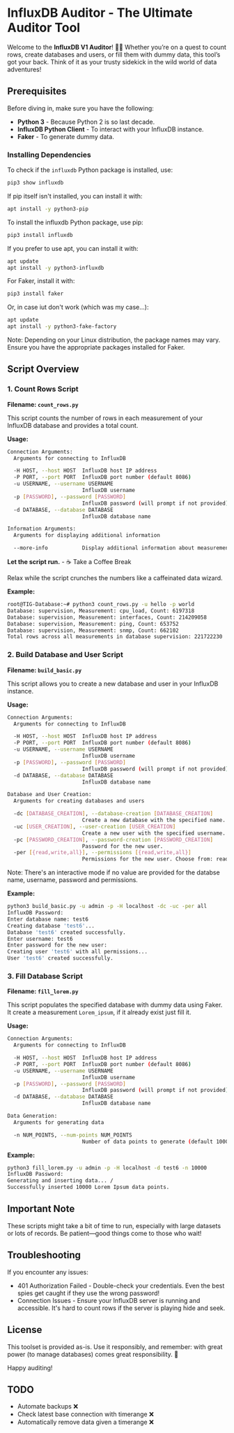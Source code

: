 # InfluxDB Auditor - The Ultimate Auditor Tool

Welcome to the **InfluxDB V1 Auditor**! 🕵️‍♂️ Whether you’re on a quest to count rows, create databases and users, or fill them with dummy data, this tool’s got your back. Think of it as your trusty sidekick in the wild world of data adventures!

## Prerequisites

Before diving in, make sure you have the following:

- **Python 3** - Because Python 2 is so last decade.
- **InfluxDB Python Client** - To interact with your InfluxDB instance.
- **Faker** - To generate dummy data.

### Installing Dependencies

To check if the `influxdb` Python package is installed, use:
```bash
pip3 show influxdb
```

If pip itself isn't installed, you can install it with:
```bash
apt install -y python3-pip
```

To install the influxdb Python package, use pip:
```bash
pip3 install influxdb
```

If you prefer to use apt, you can install it with:
```bash
apt update
apt install -y python3-influxdb
```

For Faker, install it with:
```bash
pip3 install faker
```

Or, in case iut don't work (which was my case...):
```bash
apt update
apt install -y python3-fake-factory
```

Note: Depending on your Linux distribution, the package names may vary. Ensure you have the appropriate packages installed for Faker.

## Script Overview

### 1. Count Rows Script

**Filename: `count_rows.py`**

This script counts the number of rows in each measurement of your InfluxDB database and provides a total count.

**Usage:**

```bash
Connection Arguments:
  Arguments for connecting to InfluxDB

  -H HOST, --host HOST  InfluxDB host IP address
  -P PORT, --port PORT  InfluxDB port number (default 8086)
  -u USERNAME, --username USERNAME
                        InfluxDB username
  -p [PASSWORD], --password [PASSWORD]
                        InfluxDB password (will prompt if not provided)
  -d DATABASE, --database DATABASE
                        InfluxDB database name

Information Arguments:
  Arguments for displaying additional information

  --more-info           Display additional information about measurements
```

**Let the script run.** - ☕️ Take a Coffee Break

Relax while the script crunches the numbers like a caffeinated data wizard.

**Example:**

```bash
root@TIG-Database:~# python3 count_rows.py -u hello -p world
Database: supervision, Measurement: cpu_load, Count: 6197318
Database: supervision, Measurement: interfaces, Count: 214209058
Database: supervision, Measurement: ping, Count: 653752
Database: supervision, Measurement: snmp, Count: 662102
Total rows across all measurements in database supervision: 221722230
```

### 2. Build Database and User Script

**Filename: `build_basic.py`**

This script allows you to create a new database and user in your InfluxDB instance.

**Usage:**

```bash
Connection Arguments:
  Arguments for connecting to InfluxDB

  -H HOST, --host HOST  InfluxDB host IP address
  -P PORT, --port PORT  InfluxDB port number (default 8086)
  -u USERNAME, --username USERNAME
                        InfluxDB username
  -p [PASSWORD], --password [PASSWORD]
                        InfluxDB password (will prompt if not provided)
  -d DATABASE, --database DATABASE
                        InfluxDB database name

Database and User Creation:
  Arguments for creating databases and users

  -dc [DATABASE_CREATION], --database-creation [DATABASE_CREATION]
                        Create a new database with the specified name.
  -uc [USER_CREATION], --user-creation [USER_CREATION]
                        Create a new user with the specified username.
  -pc [PASSWORD_CREATION], --password-creation [PASSWORD_CREATION]
                        Password for the new user.
  -per [{read,write,all}], --permissions [{read,write,all}]
                        Permissions for the new user. Choose from: read, write, all.

```

Note: There's an interactive mode if no value are provided for the databse name, username, password and permissions.

**Example:**

```bash
python3 build_basic.py -u admin -p -H localhost -dc -uc -per all
InfluxDB Password:
Enter database name: test6
Creating database 'test6'...
Database 'test6' created successfully.
Enter username: test6
Enter password for the new user:
Creating user 'test6' with all permissions...
User 'test6' created successfully.
```

### 3. Fill Database Script
**Filename: `fill_lorem.py`**

This script populates the specified database with dummy data using Faker. It create a measurement `Lorem_ipsum`, if it already exist just fill it.

**Usage:**
```bash
Connection Arguments:
  Arguments for connecting to InfluxDB

  -H HOST, --host HOST  InfluxDB host IP address
  -P PORT, --port PORT  InfluxDB port number (default 8086)
  -u USERNAME, --username USERNAME
                        InfluxDB username
  -p [PASSWORD], --password [PASSWORD]
                        InfluxDB password (will prompt if not provided)
  -d DATABASE, --database DATABASE
                        InfluxDB database name

Data Generation:
  Arguments for generating data

  -n NUM_POINTS, --num-points NUM_POINTS
                        Number of data points to generate (default 1000)
```

**Example:**
```bash
python3 fill_lorem.py -u admin -p -H localhost -d test6 -n 10000
InfluxDB Password:
Generating and inserting data... /
Successfully inserted 10000 Lorem Ipsum data points.
```

## Important Note

These scripts might take a bit of time to run, especially with large datasets or lots of records. Be patient—good things come to those who wait!

## Troubleshooting

If you encounter any issues:

- 401 Authorization Failed - Double-check your credentials. Even the best spies get caught if they use the wrong password!
- Connection Issues - Ensure your InfluxDB server is running and accessible. It's hard to count rows if the server is playing hide and seek.

## License
This toolset is provided as-is. Use it responsibly, and remember: with great power (to manage databases) comes great responsibility. 🚀

Happy auditing!

## **TODO**

- Automate backups ❌
- Check latest base connection with timerange ❌
- Automatically remove data given a timerange ❌
